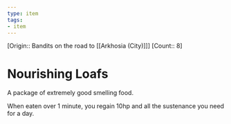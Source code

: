 ```yaml
---
type: item
tags:
- item
---
```

[Origin:: Bandits on the road to [[Arkhosia (City)]]]
[Count:: 8]

# Nourishing Loafs
A package of extremely good smelling food.

When eaten over 1 minute, you regain 10hp and all the sustenance you need for a day.